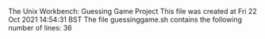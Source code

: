 The Unix Workbench: Guessing Game Project
This file was created at Fri 22 Oct 2021 14:54:31 BST
The file guessinggame.sh contains the following number of lines:
36
